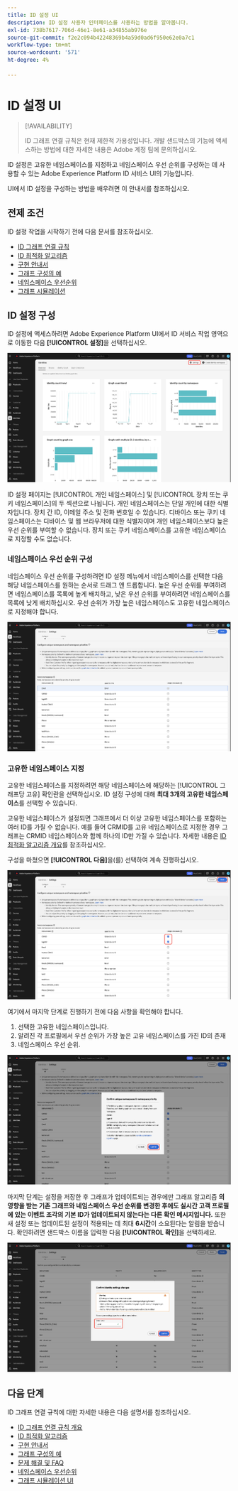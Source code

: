```yaml
---
title: ID 설정 UI
description: ID 설정 사용자 인터페이스를 사용하는 방법을 알아봅니다.
exl-id: 738b7617-706d-46e1-8e61-a34855ab976e
source-git-commit: f2e2c094b42248369b4a59d0ad6f950e62e0a7c1
workflow-type: tm+mt
source-wordcount: '571'
ht-degree: 4%

---
```


# ID 설정 UI

>[!AVAILABILITY]
>
>ID 그래프 연결 규칙은 현재 제한적 가용성입니다. 개발 샌드박스의 기능에 액세스하는 방법에 대한 자세한 내용은 Adobe 계정 팀에 문의하십시오.

ID 설정은 고유한 네임스페이스를 지정하고 네임스페이스 우선 순위를 구성하는 데 사용할 수 있는 Adobe Experience Platform ID 서비스 UI의 기능입니다.

UI에서 ID 설정을 구성하는 방법을 배우려면 이 안내서를 참조하십시오.

## 전제 조건

ID 설정 작업을 시작하기 전에 다음 문서를 참조하십시오.

* [ID 그래프 연결 규칙](./overview.md)
* [ID 최적화 알고리즘](./identity-optimization-algorithm.md)
* [구현 안내서](./implementation-guide.md)
* [그래프 구성의 예](./example-configurations.md)
* [네임스페이스 우선순위](./namespace-priority.md)
* [그래프 시뮬레이션](./graph-simulation.md)

## ID 설정 구성

ID 설정에 액세스하려면 Adobe Experience Platform UI에서 ID 서비스 작업 영역으로 이동한 다음 **[!UICONTROL 설정]**&#x200B;을 선택하십시오.

![&quot;설정&quot; 단추가 선택된 ID 대시보드 인터페이스입니다.](../images/rules/dashboard.png)

ID 설정 페이지는 [!UICONTROL 개인 네임스페이스] 및 [!UICONTROL 장치 또는 쿠키 네임스페이스]의 두 섹션으로 나뉩니다. 개인 네임스페이스는 단일 개인에 대한 식별자입니다. 장치 간 ID, 이메일 주소 및 전화 번호일 수 있습니다. 디바이스 또는 쿠키 네임스페이스는 디바이스 및 웹 브라우저에 대한 식별자이며 개인 네임스페이스보다 높은 우선 순위를 부여할 수 없습니다. 장치 또는 쿠키 네임스페이스를 고유한 네임스페이스로 지정할 수도 없습니다.

### 네임스페이스 우선 순위 구성

네임스페이스 우선 순위를 구성하려면 ID 설정 메뉴에서 네임스페이스를 선택한 다음 해당 네임스페이스를 원하는 순서로 드래그 앤 드롭합니다. 높은 우선 순위를 부여하려면 네임스페이스를 목록에 높게 배치하고, 낮은 우선 순위를 부여하려면 네임스페이스를 목록에 낮게 배치하십시오. 우선 순위가 가장 높은 네임스페이스도 고유한 네임스페이스로 지정해야 합니다.

![개인 네임스페이스가 강조 표시된 ID 설정 작업 영역입니다.](../images/rules/namespace-priority.png)

### 고유한 네임스페이스 지정

고유한 네임스페이스를 지정하려면 해당 네임스페이스에 해당하는 [!UICONTROL 그래프당 고유] 확인란을 선택하십시오. ID 설정 구성에 대해 **최대 3개의 고유한 네임스페이스**&#x200B;를 선택할 수 있습니다.

고유한 네임스페이스가 설정되면 그래프에서 더 이상 고유한 네임스페이스를 포함하는 여러 ID를 가질 수 없습니다. 예를 들어 CRMID를 고유 네임스페이스로 지정한 경우 그래프는 CRMID 네임스페이스와 함께 하나의 ID만 가질 수 있습니다. 자세한 내용은 [ID 최적화 알고리즘 개요](./identity-optimization-algorithm.md#unique-namespace)를 참조하십시오.

구성을 마쳤으면 **[!UICONTROL 다음]**&#x200B;을(를) 선택하여 계속 진행하십시오.

![고유한 네임스페이스로 두 개의 네임스페이스가 선택되었습니다.](../images/rules/unique-namespace.png)

여기에서 마지막 단계로 진행하기 전에 다음 사항을 확인해야 합니다.

1. 선택한 고유한 네임스페이스입니다.
2. 알려진 각 프로필에서 우선 순위가 가장 높은 고유 네임스페이스를 가진 ID의 존재
3. 네임스페이스 우선 순위.

![확인 창에서 &quot;확인&quot; 단추를 선택했습니다.](../images/rules/confirmation.png)

마지막 단계는 설정을 저장한 후 그래프가 업데이트되는 경우에만 그래프 알고리즘 **의 영향을 받는 기존 그래프와 네임스페이스 우선 순위를 변경한 후에도 실시간 고객 프로필에 있는 이벤트 조각의 기본 ID가 업데이트되지 않는다는 다른 확인 메시지입니다.** 또한 새 설정 또는 업데이트된 설정이 적용되는 데 최대 **6시간**&#x200B;이 소요된다는 알림을 받습니다. 확인하려면 샌드박스 이름을 입력한 다음 **[!UICONTROL 확인]**&#x200B;을 선택하세요.

![구성이 처리되기 전에 6시간 지연에 대한 경고를 표시하는 확인 창입니다.](../images/rules/complete.png)

## 다음 단계

ID 그래프 연결 규칙에 대한 자세한 내용은 다음 설명서를 참조하십시오.

* [ID 그래프 연결 규칙 개요](./overview.md)
* [ID 최적화 알고리즘](./identity-optimization-algorithm.md)
* [구현 안내서](./implementation-guide.md)
* [그래프 구성의 예](./example-configurations.md)
* [문제 해결 및 FAQ](./troubleshooting.md)
* [네임스페이스 우선순위](./namespace-priority.md)
* [그래프 시뮬레이션 UI](./graph-simulation.md)